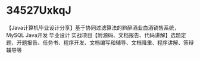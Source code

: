 # 34527UxkqJ
【Java计算机毕业设计分享】基于协同过滤算法的黔醉酒业白酒销售系统，MySQL Java开发 毕业设计 实战项目【附源码、文档报告、代码讲解】选题定题、开题报告、任务书、程序开发、文档编写和辅导、文档降重、程序讲解、答辩辅导等
